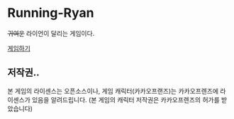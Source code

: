 # Running-Ryan
~~귀여운~~ 라이언이 달리는 게임이다.

[게임하기](https://j911.me/Running-Ryan/)

## 저작권..
본 게임의 라이센스는 오픈소스이나, 게임 캐릭터(카카오프랜즈)는 카카오프렌즈에 라이센스가 있음을 알려드립니다.
(본 게임의 캐릭터 저작권은 카카오프렌즈의 허가를 받았습니다)
